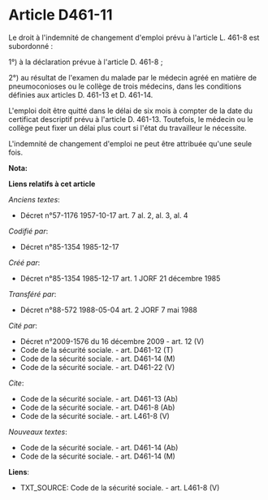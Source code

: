 # Article D461-11

Le droit à l'indemnité de changement d'emploi prévu à l'article L. 461-8 est subordonné  : 

1°) à la déclaration prévue à l'article D. 461-8 ; 

2°) au résultat de l'examen du malade par le médecin agréé en matière de pneumoconioses ou le collège de trois médecins, dans
les conditions définies aux articles D. 461-13 et D. 461-14. 

L'emploi doit être quitté dans le délai de six mois à compter de la date du certificat descriptif prévu à l'article D.
461-13. Toutefois, le médecin ou le collège peut fixer un délai plus court si l'état du travailleur le nécessite. 

L'indemnité de changement d'emploi ne peut être attribuée qu'une seule fois.

**Nota:**



**Liens relatifs à cet article**

_Anciens textes_:

  - Décret n°57-1176 1957-10-17 art. 7 al. 2, al. 3, al. 4

_Codifié par_:

  - Décret n°85-1354 1985-12-17

_Créé par_:

  - Décret n°85-1354 1985-12-17 art. 1 JORF 21 décembre 1985

_Transféré par_:

  - Décret n°88-572 1988-05-04 art. 2 JORF 7 mai 1988

_Cité par_:

  - Décret n°2009-1576 du 16 décembre 2009 - art. 12 (V)
  - Code de la sécurité sociale. - art. D461-12 (T)
  - Code de la sécurité sociale. - art. D461-14 (M)
  - Code de la sécurité sociale. - art. D461-22 (V)

_Cite_:

  - Code de la sécurité sociale. - art. D461-13 (Ab)
  - Code de la sécurité sociale. - art. D461-8 (Ab)
  - Code de la sécurité sociale. - art. L461-8 (V)

_Nouveaux textes_:

  - Code de la sécurité sociale. - art. D461-14 (Ab)
  - Code de la sécurité sociale. - art. D461-14 (M)

**Liens**:

  - TXT_SOURCE: Code de la sécurité sociale. - art. L461-8 (V)
